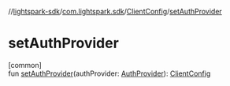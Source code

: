 //[lightspark-sdk](../../../index.md)/[com.lightspark.sdk](../index.md)/[ClientConfig](index.md)/[setAuthProvider](set-auth-provider.md)

# setAuthProvider

[common]\
fun [setAuthProvider](set-auth-provider.md)(authProvider: [AuthProvider](../../com.lightspark.sdk.auth/-auth-provider/index.md)): [ClientConfig](index.md)
